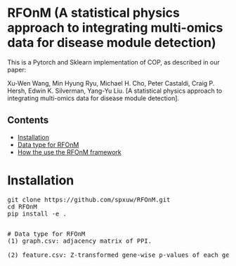 # RFOnM (A statistical physics approach to integrating multi-omics data for disease module detection)

This is a Pytorch and Sklearn implementation of COP, as described in our paper:

Xu-Wen Wang, Min Hyung Ryu, Michael H. Cho, Peter Castaldi, Craig P. Hersh, Edwin K. Silverman, Yang-Yu Liu. [A statistical physics approach to integrating multi-omics data for disease module detection].

## Contents

- [Installation](#Installation)
- [Data type for RFOnM](#Data-type-for-RFOnM)
- [How the use the RFOnM framework](#How-the-use-the-DKI-framework)

# Installation
<pre>
git clone https://github.com/spxuw/RFOnM.git
cd RFOnM
pip install -e .
<pre>

# Data type for RFOnM
(1) graph.csv: adjacency matrix of PPI.

(2) feature.csv: Z-transformed gene-wise p-values of each gene. Each column represents the p-values from a omics.


